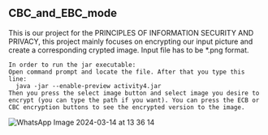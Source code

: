 ## CBC_and_EBC_mode
  This is our project for the PRINCIPLES OF INFORMATION SECURITY AND PRIVACY, this project mainly focuses on encrypting our input picture and create a corresponding crypted image.
  Input file has to be *.png format.
  
    In order to run the jar executable:
    Open command prompt and locate the file. After that you type this line:
      java -jar --enable-preview activity4.jar
    Then you press the select image button and select image you desire to encrypt (you can type the path if you want). You can press the ECB or CBC encryption buttons to see the encrypted version to the image.

![WhatsApp Image 2024-03-14 at 13 36 14](https://github.com/iremerdol/CBC_and_EBC_mode/assets/115135140/021638e1-6523-4da4-a451-9f50d5ac518a)
